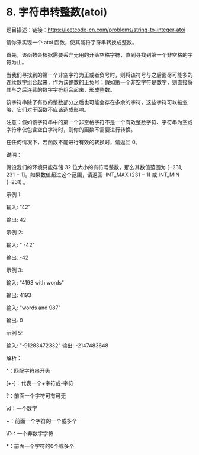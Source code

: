 # 8. 字符串转整数(atoi)
题目描述：链接：https://leetcode-cn.com/problems/string-to-integer-atoi

请你来实现一个 atoi 函数，使其能将字符串转换成整数。

首先，该函数会根据需要丢弃无用的开头空格字符，直到寻找到第一个非空格的字符为止。

当我们寻找到的第一个非空字符为正或者负号时，则将该符号与之后面尽可能多的连续数字组合起来，作为该整数的正负号；假如第一个非空字符是数字，则直接将其与之后连续的数字字符组合起来，形成整数。

该字符串除了有效的整数部分之后也可能会存在多余的字符，这些字符可以被忽略，它们对于函数不应该造成影响。

注意：假如该字符串中的第一个非空格字符不是一个有效整数字符、字符串为空或字符串仅包含空白字符时，则你的函数不需要进行转换。

在任何情况下，若函数不能进行有效的转换时，请返回 0。

说明：

假设我们的环境只能存储 32 位大小的有符号整数，那么其数值范围为 [−231,  231 − 1]。如果数值超过这个范围，请返回  INT_MAX (231 − 1) 或 INT_MIN (−231) 。

示例 1:

输入: "42"

输出: 42

示例 2:

输入: "   -42"

输出: -42

示例 3:

输入: "4193 with words"

输出: 4193


输入: "words and 987"

输出: 0

示例 5:

输入: "-91283472332"
输出: -2147483648


解析：

^：匹配字符串开头

[\+\-]：代表一个+字符或-字符

?：前面一个字符可有可无

\d：一个数字

+：前面一个字符的一个或多个

\D：一个非数字字符

*：前面一个字符的0个或多个
